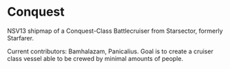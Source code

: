 # Conquest
NSV13 shipmap of a Conquest-Class Battlecruiser from Starsector, formerly Starfarer.

Current contributors: Bamhalazam, Panicalius. Goal is to create a cruiser class vessel able to be crewed by minimal amounts of people.
